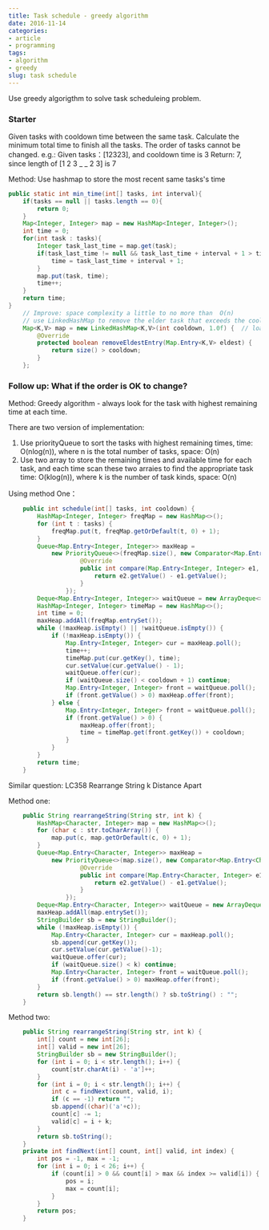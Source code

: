 ```yaml
---
title: Task schedule - greedy algorithm
date: 2016-11-14
categories:
- article
- programming
tags:
- algorithm
- greedy
slug: task schedule
---
```


Use greedy algorigthm to solve task scheduleing problem.
<!--more-->

### Starter

Given tasks with cooldown time between the same task. Calculate the minimum total time to finish all the tasks. The order of tasks cannot be changed.
e.g.:
    Given tasks：[12323], and cooldown time is 3
    Return: 7, since length of [1 2 3 _ _ 2 3] is 7

Method: Use hashmap to store the most recent same tasks's time

```java
public static int min_time(int[] tasks, int interval){
    if(tasks == null || tasks.length == 0){
        return 0;
    }
    Map<Integer, Integer> map = new HashMap<Integer, Integer>();
    int time = 0;
    for(int task : tasks){
        Integer task_last_time = map.get(task);
        if(task_last_time != null && task_last_time + interval + 1 > time){
            time = task_last_time + interval + 1;
        }
        map.put(task, time);
        time++;
    }
    return time;
}
    // Improve: space complexity a little to no more than  O(n)
    // use LinkedHashMap to remove the elder task that exceeds the cooldown time
    Map<K,V> map = new LinkedHashMap<K,V>(int cooldown, 1.0f) {  // load factor 1.0
        @Override
        protected boolean removeEldestEntry(Map.Entry<K,V> eldest) {
            return size() > cooldown;
        }
    };

```

### Follow up: What if the order is OK to change?

Method: Greedy algorithm - always look for the task with highest remaining time at each time.

There are two version of implementation:

1. Use priorityQueue to sort the tasks with highest remaining times, time: O(nlog(n)), where n is the total number of tasks, space: O(n)
2. Use two array to store the remaining times and available time for each task, and each time scan these two arraies to find the appropriate task time: O(klog(n)), where k is the number of task kinds, space: O(n)

Using method One：

```java
    public int schedule(int[] tasks, int cooldown) {
        HashMap<Integer, Integer> freqMap = new HashMap<>();
        for (int t : tasks) {
            freqMap.put(t, freqMap.getOrDefault(t, 0) + 1);
        }
        Queue<Map.Entry<Integer, Integer>> maxHeap =
            new PriorityQueue<>(freqMap.size(), new Comparator<Map.Entry<Integer, Integer>>() {
                    @Override
                    public int compare(Map.Entry<Integer, Integer> e1, Map.Entry<Integer, Integer> e2) {
                        return e2.getValue() - e1.getValue();
                    }
                });
        Deque<Map.Entry<Integer, Integer>> waitQueue = new ArrayDeque<>();
        HashMap<Integer, Integer> timeMap = new HashMap<>();
        int time = 0;
        maxHeap.addAll(freqMap.entrySet());        
        while (!maxHeap.isEmpty() || !waitQueue.isEmpty()) {
            if (!maxHeap.isEmpty()) {
                Map.Entry<Integer, Integer> cur = maxHeap.poll();
                time++;
                timeMap.put(cur.getKey(), time);
                cur.setValue(cur.getValue() - 1);
                waitQueue.offer(cur);
                if (waitQueue.size() < cooldown + 1) continue;
                Map.Entry<Integer, Integer> front = waitQueue.poll();
                if (front.getValue() > 0) maxHeap.offer(front);
            } else {
                Map.Entry<Integer, Integer> front = waitQueue.poll();
                if (front.getValue() > 0) {
                    maxHeap.offer(front);
                    time = timeMap.get(front.getKey()) + cooldown;
                }
            }
        }
        return time;
    }        
```


Similar question: LC358 Rearrange String k Distance Apart

Method one: 

```java
    public String rearrangeString(String str, int k) {
        HashMap<Character, Integer> map = new HashMap<>();
        for (char c : str.toCharArray()) {
            map.put(c, map.getOrDefault(c, 0) + 1);
        }
        Queue<Map.Entry<Character, Integer>> maxHeap =
            new PriorityQueue<>(map.size(), new Comparator<Map.Entry<Character, Integer>>() {
                    @Override
                    public int compare(Map.Entry<Character, Integer> e1, Map.Entry<Character, Integer> e2) {
                        return e2.getValue() - e1.getValue();
                    }
                });
        Deque<Map.Entry<Character, Integer>> waitQueue = new ArrayDeque<>();
        maxHeap.addAll(map.entrySet());
        StringBuilder sb = new StringBuilder();
        while (!maxHeap.isEmpty()) {
            Map.Entry<Character, Integer> cur = maxHeap.poll();
            sb.append(cur.getKey());
            cur.setValue(cur.getValue()-1);
            waitQueue.offer(cur);
            if (waitQueue.size() < k) continue;
            Map.Entry<Character, Integer> front = waitQueue.poll();
            if (front.getValue() > 0) maxHeap.offer(front);
        }
        return sb.length() == str.length() ? sb.toString() : "";
    }
```

Method two: 

```java
    public String rearrangeString(String str, int k) {
        int[] count = new int[26];
        int[] valid = new int[26];
        StringBuilder sb = new StringBuilder();
        for (int i = 0; i < str.length(); i++) {
            count[str.charAt(i) - 'a']++;
        }
        for (int i = 0; i < str.length(); i++) {
            int c = findNext(count, valid, i);
            if (c == -1) return "";
            sb.append((char)('a'+c));
            count[c] -= 1;
            valid[c] = i + k;
        }
        return sb.toString();
    }
    private int findNext(int[] count, int[] valid, int index) {
        int pos = -1, max = -1;
        for (int i = 0; i < 26; i++) {
            if (count[i] > 0 && count[i] > max && index >= valid[i]) {
                pos = i;
                max = count[i];
            }
        }
        return pos;
    }
```